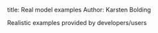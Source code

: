 title: Real model examples
Author: Karsten Bolding

Realistic examples provided by developers/users
